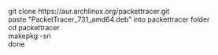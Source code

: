 <p>
git clone https://aur.archlinux.org/packettracer.git<br>
paste "PacketTracer_731_amd64.deb" into packettracer folder<br>
cd packettracer<br>
makepkg -sri<br>
done<br>
</p>
